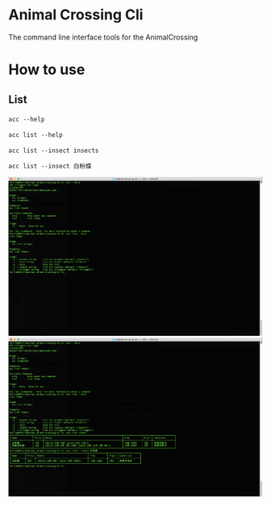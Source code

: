 # Animal Crossing Cli
The command line interface tools for the AnimalCrossing

# How to use


## List

`acc --help`

`acc list --help`

`acc list --insect insects`

`acc list --insect 白粉蝶`

![img](./docs/list/1.png)
![img](./docs/list/2.png)

